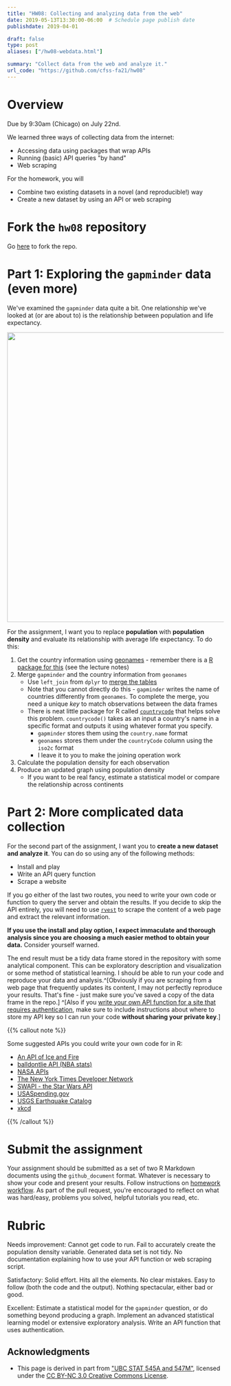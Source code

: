 ```yaml
---
title: "HW08: Collecting and analyzing data from the web"
date: 2019-05-13T13:30:00-06:00  # Schedule page publish date
publishdate: 2019-04-01

draft: false
type: post
aliases: ["/hw08-webdata.html"]

summary: "Collect data from the web and analyze it."
url_code: "https://github.com/cfss-fa21/hw08"
---
```




# Overview

Due by 9:30am (Chicago) on July 22nd.

We learned three ways of collecting data from the internet:

* Accessing data using packages that wrap APIs
* Running (basic) API queries "by hand"
* Web scraping

For the homework, you will

* Combine two existing datasets in a novel (and reproducible!) way
* Create a new dataset by using an API or web scraping

# Fork the `hw08` repository

Go [here](https://github.com/cfss-fa21/hw08) to fork the repo.

# Part 1: Exploring the `gapminder` data (even more)

We've examined the `gapminder` data quite a bit. One relationship we've looked at (or are about to) is the relationship between population and life expectancy.

<img src="{{< blogdown/postref >}}index_files/figure-html/unnamed-chunk-1-1.png" width="672" />

For the assignment, I want you to replace **population** with **population density** and evaluate its relationship with average life expectancy. To do this:

1. Get the country information using [geonames](http://www.geonames.org/) - remember there is a [R package for this](https://cran.r-project.org/web/packages/geonames/index.html) (see the lecture notes)
1. Merge `gapminder` and the country information from `geonames`
    * Use `left_join` from `dplyr` to [merge the tables](http://r4ds.had.co.nz/relational-data.html)
    * Note that you cannot directly do this - `gapminder` writes the name of countries differently from `geonames`. To complete the merge, you need a unique *key* to match observations between the data frames
    * There is neat little package for R called [`countrycode`](https://github.com/vincentarelbundock/countrycode) that helps solve this problem. `countrycode()` takes as an input a country's name in a specific format and outputs it using whatever format you specify.
        * `gapminder` stores them using the `country.name` format
        * `geonames` stores them under the `countryCode` column using the `iso2c` format
        * I leave it to you to make the joining operation work
1. Calculate the population density for each observation
1. Produce an updated graph using population density
    * If you want to be real fancy, estimate a statistical model or compare the relationship across continents

# Part 2: More complicated data collection

For the second part of the assignment, I want you to **create a new dataset and analyze it**. You can do so using any of the following methods:

* Install and play
* Write an API query function
* Scrape a website

If you go either of the last two routes, you need to write your own code or function to query the server and obtain the results. If you decide to skip the API entirely, you will need to use [`rvest`](https://github.com/hadley/rvest) to scrape the content of a web page and extract the relevant information.

**If you use the install and play option, I expect immaculate and thorough analysis since you are choosing a much easier method to obtain your data.** Consider yourself warned.

The end result must be a tidy data frame stored in the repository with some analytical component. This can be exploratory description and visualization or some method of statistical learning. I should be able to run your code and reproduce your data and analysis.^[Obviously if you are scraping from a web page that frequently updates its content, I may not perfectly reproduce your results. That's fine - just make sure you've saved a copy of the data frame in the repo.] ^[Also if you [write your own API function for a site that requires authentication](https://cran.r-project.org/web/packages/httr/vignettes/api-packages.html#authentication), make sure to include instructions about where to store my API key so I can run your code **without sharing your private key**.]

{{% callout note %}}

Some suggested APIs you could write your own code for in R:

* [An API of Ice and Fire](https://anapioficeandfire.com/)
* [balldontlie API (NBA stats)](http://www.balldontlie.io/#introduction)
* [NASA APIs](https://api.nasa.gov/index.html)
* [The New York Times Developer Network](https://developer.nytimes.com/)
* [SWAPI - the Star Wars API](https://swapi.dev/)
* [USASpending.gov](https://api.usaspending.gov/)
* [USGS Earthquake Catalog](https://earthquake.usgs.gov/fdsnws/event/1/)
* [xkcd](https://xkcd.com/json.html)

{{% /callout %}}

# Submit the assignment

Your assignment should be submitted as a set of two R Markdown documents using the `github_document` format. Whatever is necessary to show your code and present your results. Follow instructions on [homework workflow](/faq/homework-guidelines/#homework-workflow). As part of the pull request, you're encouraged to reflect on what was hard/easy, problems you solved, helpful tutorials you read, etc.

# Rubric

Needs improvement: Cannot get code to run. Fail to accurately create the population density variable. Generated data set is not tidy. No documentation explaining how to use your API function or web scraping script.

Satisfactory: Solid effort. Hits all the elements. No clear mistakes. Easy to follow (both the code and the output). Nothing spectacular, either bad or good.

Excellent: Estimate a statistical model for the `gapminder` question, or do something beyond producing a graph. Implement an advanced statistical learning model or extensive exploratory analysis. Write an API function that uses authentication.

## Acknowledgments


* This page is derived in part from ["UBC STAT 545A and 547M"](http://stat545.com), licensed under the [CC BY-NC 3.0 Creative Commons License](https://creativecommons.org/licenses/by-nc/3.0/).
